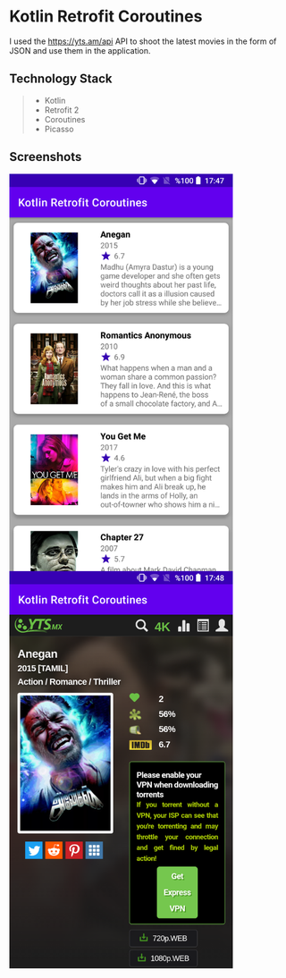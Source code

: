 # Kotlin Retrofit Coroutines

I used the https://yts.am/api API to shoot the latest movies in the form of JSON and use them in the application.

## **Technology Stack**
>* Kotlin
>* Retrofit 2
>* Coroutines
>* Picasso

## **Screenshots**
<p align="center">
  <img src="https://github.com/ibrahimdemirr/KotlinRetrofitCoroutines/blob/master/art/Screenshot_20201228-174750.png" width="400" align="left">
  <img src="https://github.com/ibrahimdemirr/KotlinRetrofitCoroutines/blob/master/art/Screenshot_20201228-174801.png" width="400" align="left">
</p>
